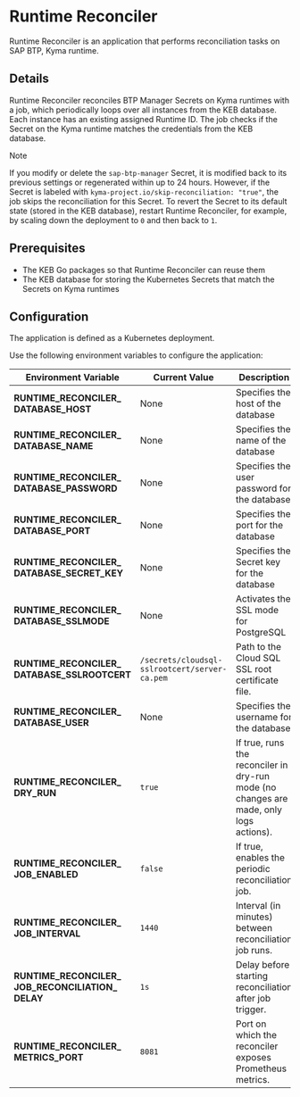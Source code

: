 # Runtime Reconciler

Runtime Reconciler is an application that performs reconciliation tasks on SAP BTP, Kyma runtime.

## Details

Runtime Reconciler reconciles BTP Manager Secrets on Kyma runtimes with a job, 
which periodically loops over all instances from the KEB database. Each instance has an existing assigned Runtime ID. 
The job checks if the Secret on the Kyma runtime matches the credentials from the KEB database.

> [!NOTE] 
> If you modify or delete the `sap-btp-manager` Secret, it is modified back to its previous settings or regenerated within up to 24 hours. However, if the Secret is labeled with `kyma-project.io/skip-reconciliation: "true"`, the job skips the reconciliation for this Secret.
> To revert the Secret to its default state (stored in the KEB database), restart Runtime Reconciler, for example, by scaling down the deployment to `0` and then back to `1`.

## Prerequisites

* The KEB Go packages so that Runtime Reconciler can reuse them
* The KEB database for storing the Kubernetes Secrets that match the Secrets on Kyma runtimes

## Configuration

The application is defined as a Kubernetes deployment.

Use the following environment variables to configure the application:

| Environment Variable | Current Value | Description |
|---------------------|------------------------------|---------------------------------------------------------------|
| **RUNTIME_RECONCILER_&#x200b;DATABASE_HOST** | None | Specifies the host of the database |
| **RUNTIME_RECONCILER_&#x200b;DATABASE_NAME** | None | Specifies the name of the database |
| **RUNTIME_RECONCILER_&#x200b;DATABASE_PASSWORD** | None | Specifies the user password for the database |
| **RUNTIME_RECONCILER_&#x200b;DATABASE_PORT** | None | Specifies the port for the database |
| **RUNTIME_RECONCILER_&#x200b;DATABASE_SECRET_KEY** | None | Specifies the Secret key for the database |
| **RUNTIME_RECONCILER_&#x200b;DATABASE_SSLMODE** | None | Activates the SSL mode for PostgreSQL |
| **RUNTIME_RECONCILER_&#x200b;DATABASE_SSLROOTCERT** | <code>/secrets/cloudsql-sslrootcert/server-ca.pem</code> | Path to the Cloud SQL SSL root certificate file. |
| **RUNTIME_RECONCILER_&#x200b;DATABASE_USER** | None | Specifies the username for the database |
| **RUNTIME_RECONCILER_&#x200b;DRY_RUN** | <code>true</code> | If true, runs the reconciler in dry-run mode (no changes are made, only logs actions). |
| **RUNTIME_RECONCILER_&#x200b;JOB_ENABLED** | <code>false</code> | If true, enables the periodic reconciliation job. |
| **RUNTIME_RECONCILER_&#x200b;JOB_INTERVAL** | <code>1440</code> | Interval (in minutes) between reconciliation job runs. |
| **RUNTIME_RECONCILER_&#x200b;JOB_RECONCILIATION_&#x200b;DELAY** | <code>1s</code> | Delay before starting reconciliation after job trigger. |
| **RUNTIME_RECONCILER_&#x200b;METRICS_PORT** | <code>8081</code> | Port on which the reconciler exposes Prometheus metrics. |
